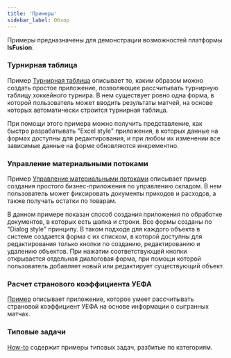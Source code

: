 ```yaml
---
title: 'Примеры'
sidebar_label: Обзор
---
```


Примеры предназначены для демонстрации возможностей платформы **lsFusion**.

### Турнирная таблица

Пример [Турнирная таблица](Score_table.md) описывает то, каким образом можно создать простое приложение, позволяющее рассчитывать турнирную таблицу хоккейного турнира. В нем существует ровно одна форма, в которой пользователь может вводить результаты матчей, на основе которых автоматически строится турнирная таблица.

При помощи этого примера можно получить представление, как быстро разрабатывать "Excel style" приложения, в которых данные на формах доступны для редактирования, и при любом их изменении все зависимые данные на форме обновляются инкрементно.

### Управление материальными потоками

Пример [Управление материальными потоками](Materials_management.md) описывает пример создания простого бизнес-приложения по управлению складом. В нем пользователь может фиксировать документы приходов и расходов, а также получать остатки по товарам.

В данном примере показан способ создания приложения по обработке документов, в которых есть шапка и строки. Все формы созданы по "Dialog style" принципу. В таком подходе для каждого объекта в системе создается форма с их списком, в которой доступны для редактирования только кнопки по созданию, редактированию и удалению объектов. При нажатии соответствующей кнопки открывается отдельная диалоговая форма, при помощи которой пользователь добавляет новый или редактирует существующий объект.

### Расчет странового коэффициента УЕФА

[Пример](https://habr.com/ru/company/lsfusion/blog/467279/) описывает приложение, которое умеет рассчитывать страновой коэффициент УЕФА на основе информации о сыгранных матчах.

### Типовые задачи

[How-to](How-to.md) содержит примеры типовых задач, разбитые по категориям.
